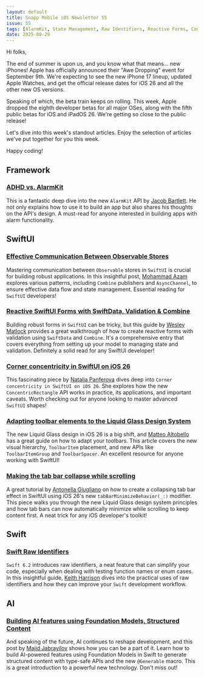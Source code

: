 ```yaml
---
layout: default
title: Snapp Mobile iOS Newsletter 55
issue: 55
tags: [AlarmKit, State Management, Raw Identifiers, Reactive Forms, ConcentricRectangle, Liquid Glass, TabBar, Foundation Models]
date: 2025-08-29
---
```


Hi folks,

The end of summer is upon us, and you know what that means... new iPhones! Apple has officially announced their "Awe Dropping" event for September 9th. We're expecting to see the new iPhone 17 lineup, updated Apple Watches, and get the official release dates for iOS 26 and all the other new OS versions.

Speaking of which, the beta train keeps on rolling. This week, Apple dropped the eighth developer betas for all major OSes, along with the fifth public betas for iOS and iPadOS 26. We're getting so close to the public release!

Let's dive into this week's standout articles. Enjoy the selection of articles we've put together for you this week.

Happy coding!

## Framework

### [ADHD vs. AlarmKit](https://blog.jacobstechtavern.com/p/adhd-vs-alarmkit)
This is a fantastic deep dive into the new `AlarmKit` API by [Jacob Bartlett](https://bsky.app/profile/jacobstechtavern.com). He not only explains how to use it to build an app but also shares his thoughts on the API's design. A must-read for anyone interested in building apps with alarm functionality.

## SwiftUI

### [Effective Communication Between Observable Stores](https://azamsharp.com/2025/08/17/effective-communication-between-observable-stores.html)
Mastering communication between `Observable` stores in `SwiftUI` is crucial for building robust applications. In this insightful post, [Mohammad Azam](https://bsky.app/profile/azamsharp.bsky.social) explores various patterns, including `Combine` publishers and `AsyncChannel`, to ensure effective data flow and state management. Essential reading for `SwiftUI` developers!

### [Reactive SwiftUI Forms with SwiftData, Validation & Combine](https://www.wesleymatlock.com/reactive-swiftui-forms-with-swiftdata-validation-amp-combine/)
Building robust forms in `SwiftUI` can be tricky, but this guide by [Wesley Matlock](https://github.com/wesmatlock) provides a great walkthrough of how to create reactive forms with validation using `SwiftData` and `Combine`. It's a comprehensive entry that covers everything from setting up your model to managing state and validation. Definitely a solid read for any SwiftUI developer!

### [Corner concentricity in SwiftUI on iOS 26](https://nilcoalescing.com/blog/ConcentricRectangleInSwiftUI/)
This fascinating piece by [Natalia Panferova](https://bsky.app/profile/natpanferova.bsky.social) dives deep into `Corner concentricity in SwiftUI on iOS 26`. She explores how the new `ConcentricRectangle` API works in practice, its applications, and important caveats. Worth checking out for anyone looking to master advanced `SwiftUI` shapes!

### [Adapting toolbar elements to the Liquid Glass Design System](https://www.createwithswift.com/adapting-toolbar-elements-to-the-liquid-glass-design-system/)
The new Liquid Glass design in iOS 26 is a big shift, and [Matteo Altobello](https://bsky.app/profile/matteoaltobello.bsky.social) has a great guide on how to adapt your toolbars. This article covers the new visual hierarchy, `ToolbarItem` placement, and new APIs like `ToolbarItemGroup` and `ToolbarSpacer`. An excellent resource for anyone working with SwiftUI!

### [Making the tab bar collapse while scrolling](https://www.createwithswift.com/making-the-tab-bar-collapse-while-scrolling/)
A great tutorial by [Antonella Giugliano](https://bsky.app/profile/elladeveloper.bsky.social) on how to create a collapsing tab bar effect in SwiftUI using iOS 26's new `tabBarMinimizeBehavior(_:)` modifier. This piece walks you through the new Liquid Glass design system principles and how tab bars can now automatically minimize while scrolling to keep content first. A neat trick for any iOS developer's toolkit!

## Swift

### [Swift Raw Identifiers](https://useyourloaf.com/blog/swift-raw-identifiers/)
`Swift 6.2` introduces raw identifiers, a neat feature that can simplify your code, especially when dealing with testing function names or enum cases. In this insightful guide, [Keith Harrison](https://bsky.app/profile/useyourloaf.com) dives into the practical uses of raw identifiers and how they can improve your `Swift` development workflow.

## AI

### [Building AI features using Foundation Models, Structured Content](https://swiftwithmajid.com/2025/08/26/building-ai-features-using-foundation-models-structured-content/)
And speaking of the future, AI continues to reshape development, and this post by [Majid Jabrayilov](https://bsky.app/profile/mecid.bsky.social) shows how you can be a part of it. Learn how to build AI-powered features using Foundation Models in Swift to generate structured content with type-safe APIs and the new `@Generable` macro. This is a great introduction to a powerful new technology. Don't miss out!